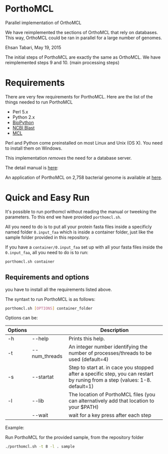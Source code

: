 # PorthoMCL
Parallel implementation of OrthoMCL


We have reimplemented the sections of OrthoMCL that rely on databases. This way, OrthoMCL could be ran in parallel for a large number of genomes.

Ehsan Tabari, May 19, 2015

The initial steps of PorthoMCL are exactly the same as OrthoMCL.
We have reimplemented steps 9 and 10. (main processing steps)

# Requirements

There are very few requirements for PorthoMCL. Here are the list of the things needed to run PorthoMCL

- Perl 5.x
- Python 2.x
- [BioPython](http://biopython.org/wiki/Download)
- [NCBI Blast](http://blast.ncbi.nlm.nih.gov/Blast.cgi?PAGE_TYPE=BlastDocs&DOC_TYPE=Download)
- [MCL](http://www.micans.org/mcl/sec_description1.html)

Perl and Python come preinstalled on most Linux and Unix (OS X). You need to install them on Windows. 

This implementation *removes* the need for a database server.

The detail manual is [here](MANUAL.md):

An application of PorthoMCL on 2,758 bacterial genome is available at [here](http://bioinfo.uncc.edu/ehsan.tabari/porthomcl/).

# Quick and Easy Run

It's possible to run porthomcl without reading the manual or tweeking the parameters. To this end we have provided `porthomcl.sh`.

All you need to do is to put all your protein fasta files inside a specificly named folder `0.input_faa` which is inside a container folder, just like the sample folder provided in this repository.

If you have a `container/0.input_faa` set up with all your fasta files inside the `0.input_faa`, all you need to do is to run:

```bash
porthomcl.sh container
```
## Requirements and options

you have to install all the requirements listed above.

The syntaxt to run PorthoMCL is as follows: 	
```bash
porthomcl.sh [OPTIONS] container_folder
```
Options can be: 


|  Options|                			|    Description                                                              
|--------|--------------------------|-----------------------------------------------------------------------------
|   -h   | --help 	 			    | Prints this help.              
|   -t   | --num_threads	  		| An integer number identifying the number of processes/threads to be used (default=4)
|   -s   | --startat				| Step to start at. in cace you stopped after a specific step, you can restart by runing from a step (values: 1-8. default=1)         
|   -l 	| --lib  					| The location of PorthoMCL files (you can alternatively add that location to your $PATH)
|    | --wait	| wait for a key press after each step

Example:

Run PorthoMCL for the provided sample, from the repository folder

```bash
./porthomcl.sh -t 8 -l . sample
```

